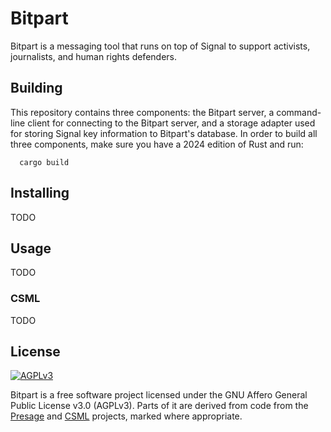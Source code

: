 # Bitpart

Bitpart is a messaging tool that runs on top of Signal to support activists, journalists, and human rights defenders.

## Building

This repository contains three components: the Bitpart server, a command-line client for connecting to the Bitpart server, and a storage adapter used for storing Signal key information to Bitpart's database. In order to build all three components, make sure you have a 2024 edition of Rust and run:

```
  cargo build
```

## Installing

TODO

## Usage

TODO

### CSML

TODO

## License

[<img src="https://www.gnu.org/graphics/agplv3-with-text-162x68.png" alt="AGPLv3" >](https://www.gnu.org/licenses/agpl-3.0.html)

Bitpart is a free software project licensed under the GNU Affero General Public License v3.0 (AGPLv3). Parts of it are derived from code from the [Presage](https://github.com/whisperfish/presage) and [CSML](https://csml.dev) projects, marked where appropriate.
